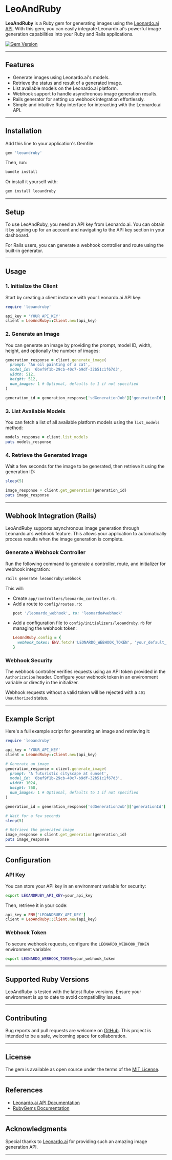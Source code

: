 # LeoAndRuby

**LeoAndRuby** is a Ruby gem for generating images using the [Leonardo.ai API](https://docs.leonardo.ai/docs/generate-your-first-images). With this gem, you can easily integrate Leonardo.ai's powerful image generation capabilities into your Ruby and Rails applications.

[![Gem Version](https://badge.fury.io/rb/leoandruby.svg)](https://badge.fury.io/rb/leoandruby)

---

## Features

- Generate images using Leonardo.ai's models.
- Retrieve the status and result of a generated image.
- List available models on the Leonardo.ai platform.
- Webhook support to handle asynchronous image generation results.
- Rails generator for setting up webhook integration effortlessly.
- Simple and intuitive Ruby interface for interacting with the Leonardo.ai API.

---

## Installation

Add this line to your application's Gemfile:

```ruby
gem 'leoandruby'
```

Then, run:

```bash
bundle install
```

Or install it yourself with:

```bash
gem install leoandruby
```

---

## Setup

To use LeoAndRuby, you need an API key from Leonardo.ai. You can obtain it by signing up for an account and navigating to the API key section in your dashboard.

For Rails users, you can generate a webhook controller and route using the built-in generator.

---

## Usage

### 1. Initialize the Client

Start by creating a client instance with your Leonardo.ai API key:

```ruby
require 'leoandruby'

api_key = 'YOUR_API_KEY'
client = LeoAndRuby::Client.new(api_key)
```

### 2. Generate an Image

You can generate an image by providing the prompt, model ID, width, height, and optionally the number of images:

```ruby
generation_response = client.generate_image(
  prompt: 'An oil painting of a cat',
  model_id: '6bef9f1b-29cb-40c7-b9df-32b51c1f67d3',
  width: 512,
  height: 512,
  num_images: 1 # Optional, defaults to 1 if not specified
)

generation_id = generation_response['sdGenerationJob']['generationId']
```

### 3. List Available Models

You can fetch a list of all available platform models using the `list_models` method:

```ruby
models_response = client.list_models
puts models_response
```

### 4. Retrieve the Generated Image

Wait a few seconds for the image to be generated, then retrieve it using the generation ID:

```ruby
sleep(5)

image_response = client.get_generation(generation_id)
puts image_response
```

---

## Webhook Integration (Rails)

LeoAndRuby supports asynchronous image generation through Leonardo.ai’s webhook feature. This allows your application to automatically process results when the image generation is complete.

### Generate a Webhook Controller

Run the following command to generate a controller, route, and initializer for webhook integration:

```bash
rails generate leoandruby:webhook
```

This will:
- Create `app/controllers/leonardo_controller.rb`.
- Add a route to `config/routes.rb`:
  ```ruby
  post '/leonardo_webhook', to: 'leonardo#webhook'
  ```
- Add a configuration file to `config/initializers/leoandruby.rb` for managing the webhook token:
  ```ruby
  LeoAndRuby.config = {
    webhook_token: ENV.fetch('LEONARDO_WEBHOOK_TOKEN', 'your_default_token_here')
  }
  ```

### Webhook Security

The webhook controller verifies requests using an API token provided in the `Authorization` header. Configure your webhook token in an environment variable or directly in the initializer.

Webhook requests without a valid token will be rejected with a `401 Unauthorized` status.

---

## Example Script

Here's a full example script for generating an image and retrieving it:

```ruby
require 'leoandruby'

api_key = 'YOUR_API_KEY'
client = LeoAndRuby::Client.new(api_key)

# Generate an image
generation_response = client.generate_image(
  prompt: 'A futuristic cityscape at sunset',
  model_id: '6bef9f1b-29cb-40c7-b9df-32b51c1f67d3',
  width: 1024,
  height: 768,
  num_images: 1 # Optional, defaults to 1 if not specified
)

generation_id = generation_response['sdGenerationJob']['generationId']

# Wait for a few seconds
sleep(5)

# Retrieve the generated image
image_response = client.get_generation(generation_id)
puts image_response
```

---

## Configuration

### API Key

You can store your API key in an environment variable for security:

```bash
export LEOANDRUBY_API_KEY=your_api_key
```

Then, retrieve it in your code:

```ruby
api_key = ENV['LEOANDRUBY_API_KEY']
client = LeoAndRuby::Client.new(api_key)
```

### Webhook Token

To secure webhook requests, configure the `LEONARDO_WEBHOOK_TOKEN` environment variable:

```bash
export LEONARDO_WEBHOOK_TOKEN=your_webhook_token
```

---

## Supported Ruby Versions

LeoAndRuby is tested with the latest Ruby versions. Ensure your environment is up to date to avoid compatibility issues.

---

## Contributing

Bug reports and pull requests are welcome on [GitHub](https://github.com/RWKotulski/leoandruby). This project is intended to be a safe, welcoming space for collaboration.

---

## License

The gem is available as open source under the terms of the [MIT License](https://opensource.org/licenses/MIT).

---

## References

- [Leonardo.ai API Documentation](https://docs.leonardo.ai/)
- [RubyGems Documentation](https://guides.rubygems.org/)

---

## Acknowledgments

Special thanks to [Leonardo.ai](https://leonardo.ai/) for providing such an amazing image generation API.

---